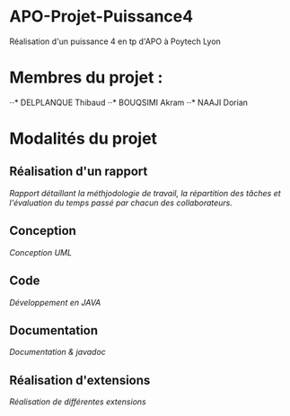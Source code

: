 # APO-Projet-Puissance4
Réalisation d'un puissance 4 en tp d'APO à Poytech Lyon

# Membres du projet :
⋅⋅* DELPLANQUE Thibaud
⋅⋅* BOUQSIMI Akram
⋅⋅* NAAJI Dorian

# Modalités du projet

## Réalisation d'un rapport
*Rapport détaillant la méthjodologie de travail, la répartition des tâches et l'évaluation du temps passé par chacun des collaborateurs.*

## Conception
*Conception UML*

## Code
*Développement en JAVA*

## Documentation
*Documentation & javadoc*

## Réalisation d'extensions
*Réalisation de différentes extensions*
